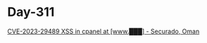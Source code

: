 # Day-311

[CVE-2023-29489 XSS in cpanel at [www.███] - Securado, Oman](https://hackerone.com/reports/1982630)
